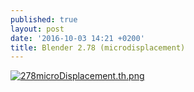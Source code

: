 ```yaml
---
published: true
layout: post
date: '2016-10-03 14:21 +0200'
title: Blender 2.78 (microdisplacement)
---
```

[![278microDisplacement.th.png](https://cdn.scrot.moe/images/2016/10/03/278microDisplacement.th.png)](https://cdn.scrot.moe/images/2016/10/03/278microDisplacement.png)
